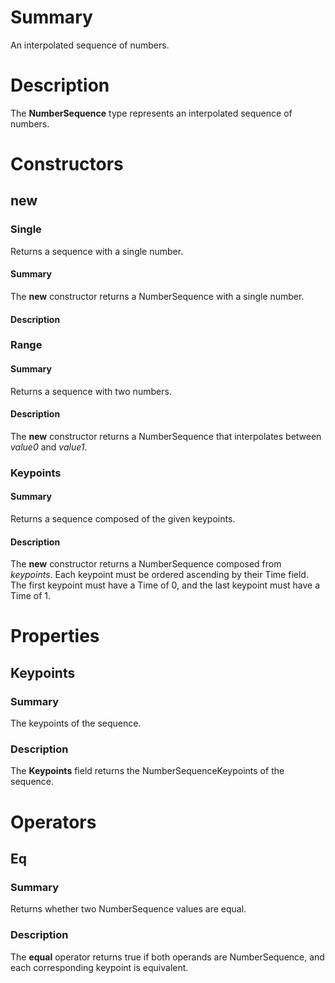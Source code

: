 # Summary
An interpolated sequence of numbers.

# Description
The **NumberSequence** type represents an interpolated sequence of numbers.

# Constructors
## new
### Single
Returns a sequence with a single number.

#### Summary
The **new** constructor returns a NumberSequence with a single number.

#### Description
### Range
#### Summary
Returns a sequence with two numbers.

#### Description
The **new** constructor returns a NumberSequence that interpolates between
*value0* and *value1*.

### Keypoints
#### Summary
Returns a sequence composed of the given keypoints.

#### Description
The **new** constructor returns a NumberSequence composed from *keypoints*. Each
keypoint must be ordered ascending by their Time field. The first keypoint must
have a Time of 0, and the last keypoint must have a Time of 1.

# Properties
## Keypoints
### Summary
The keypoints of the sequence.

### Description
The **Keypoints** field returns the NumberSequenceKeypoints of the sequence.

# Operators
## Eq
### Summary
Returns whether two NumberSequence values are equal.

### Description
The **equal** operator returns true if both operands are NumberSequence, and
each corresponding keypoint is equivalent.
